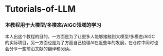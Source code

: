 # Tutorials-of-LLM

### 本教程用于大模型/多模态/AIGC领域的学习

本人出这个教程的目的，一方面是为了让更多人能够接触到大模型/多模态/AIGC的实际项目，另一方面也是为了方面自己梳理AI在近些年的发展，在仓库中同时也会分享一些前沿文献的翻译和阅读。